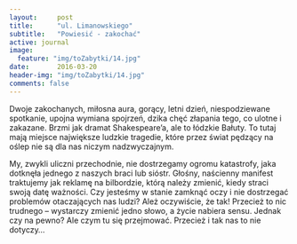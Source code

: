 ```yaml
---
layout:     post
title:      "ul. Limanowskiego"
subtitle:   "Powiesić - zakochać"
active: journal
image:
  feature: "img/toZabytki/14.jpg"
date:       2016-03-20
header-img: "img/toZabytki/14.jpg"
comments: false
---
```


<p>Dwoje zakochanych, miłosna aura, gorący, letni dzień, niespodziewane spotkanie, upojna wymiana spojrzeń, dzika chęć złapania tego, co ulotne i zakazane. Brzmi jak dramat Shakespeare’a, ale to łódzkie Bałuty. To tutaj mają miejsce największe ludzkie tragedie, które przez świat pędzący na oślep nie są dla nas niczym nadzwyczajnym.</p>

<p>My, zwykli uliczni przechodnie, nie dostrzegamy ogromu katastrofy, jaka dotknęła jednego z naszych braci lub sióstr. Głośny, naścienny manifest traktujemy jak reklamę na bilbordzie, którą należy zmienić, kiedy straci swoją datę ważności. Czy jesteśmy w stanie zamknąć oczy i nie dostrzegać problemów otaczających nas ludzi? Ależ oczywiście, że tak! Przecież to nic trudnego – wystarczy zmienić jedno słowo, a życie nabiera sensu. Jednak czy na pewno? Ale czym tu się przejmować. Przecież i tak nas to nie dotyczy…</p>

